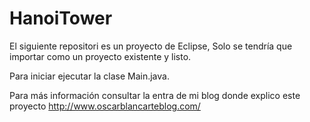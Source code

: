# HanoiTower
El siguiente repositori es un proyecto de Eclipse, Solo se tendría que importar como un proyecto existente y listo.

Para iniciar ejecutar la clase Main.java.

Para más información consultar la entra de mi blog donde explico este proyecto http://www.oscarblancarteblog.com/
